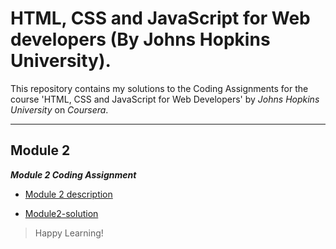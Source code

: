 # HTML, CSS and JavaScript for Web developers (By Johns Hopkins University).
This repository contains my solutions to the Coding Assignments for the course 'HTML, CSS and JavaScript for Web Developers' by *Johns Hopkins University* on *Coursera*.
___
## Module 2

_**Module 2 Coding Assignment**_

- [Module 2 description](https://github.com/jhu-ep-coursera/fullstack-course4/blob/master/assignments/assignment2/Assignment-2.md)

- [Module2-solution](https://nikhilsadawarti.github.io/Coursera-course/Module2-solution/)

>Happy Learning!



